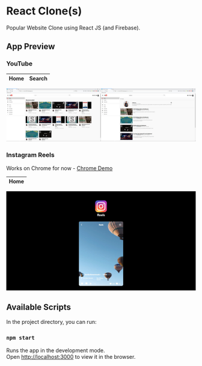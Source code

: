 # React Clone(s)
Popular Website Clone using React JS (and Firebase).

## App Preview

### YouTube

| Home | Search |
| ---- | ------ |
![YouTube Screenshots](/youtube-clone/screenshot/youtube.jpg)

### Instagram Reels

Works on Chrome for now - [Chrome Demo](https://instagram-reels-clone-e4846.web.app/)

| Home |
| ---- |
![IG Reel Screenshot](/instagram-reels-clone/screenshot/reels.jpg)

## Available Scripts

In the project directory, you can run:

### `npm start`

Runs the app in the development mode.<br />
Open [http://localhost:3000](http://localhost:3000) to view it in the browser.
